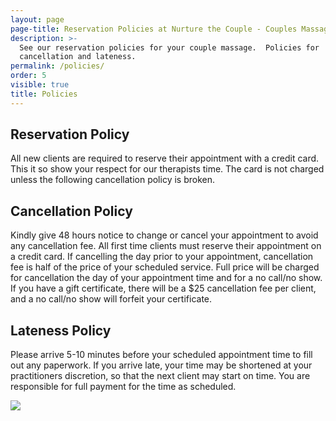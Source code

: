 ```yaml
---
layout: page
page-title: Reservation Policies at Nurture the Couple - Couples Massage in Charleston SC
description: >-
  See our reservation policies for your couple massage.  Policies for
  cancellation and lateness.
permalink: /policies/
order: 5
visible: true
title: Policies
---
```

## Reservation Policy

All new clients are required to reserve their appointment with a credit card. This it so show your respect for our therapists time. The card is not charged unless the following cancellation policy is broken.

## Cancellation Policy

Kindly give 48 hours notice to change or cancel your appointment to avoid any cancellation fee. All first time clients must reserve their appointment on a credit card. If cancelling the day prior to your appointment, cancellation fee is half of the price of your scheduled service. Full price will be charged for cancellation the day of your appointment time and for a no call/no show. If you have a gift certificate, there will be a $25 cancellation fee per client, and a no call/no show will forfeit your certificate.

## Lateness Policy

Please arrive 5-10 minutes before your scheduled appointment time to fill out any paperwork. If you arrive late, your time may be shortened at your practitioners discretion, so that the next client may start on time. You are responsible for full payment for the time as scheduled.

<img src="https://raw.githubusercontent.com/nurturemassage/nurture-the-couple/master/assets/images/couples_massage_charleston_sc.jpg">
